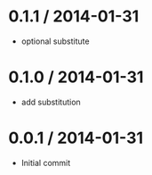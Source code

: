 
0.1.1 / 2014-01-31
==================

 * optional substitute

0.1.0 / 2014-01-31
==================

 * add substitution

0.0.1 / 2014-01-31
==================

 * Initial commit
